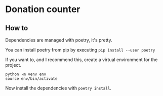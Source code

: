# Donation counter

## How to

Dependencies are managed with poetry, it's pretty.

You can install poetry from pip by executing `pip install --user poetry`

If you want to, and I recommend this, create a virtual environment for the project.
```
python -m venv env
source env/bin/activate
```

Now install the dependencies with `poetry install`.
